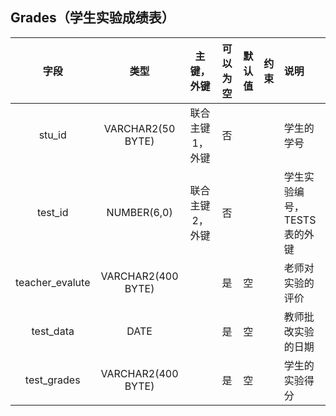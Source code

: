 Grades（学生实验成绩表）
--

 |字段|类型|主键，外键|可以为空|默认值|约束|说明|
 |:-------:|:-------------:|:------:|:----:|:---:|:----:|:----------|
 |stu_id|VARCHAR2(50 BYTE)|联合主键1，外键|否| | | 学生的学号|
 |test_id|NUMBER(6,0)|联合主键2，外键|否| | | 学生实验编号，TESTS表的外键|
 |teacher_evalute|VARCHAR2(400 BYTE)| |是|空| | 老师对实验的评价|
 |test_data|DATE| |是|空| |教师批改实验的日期|
 |test_grades|VARCHAR2(400 BYTE)| |是|空| | 学生的实验得分|